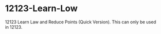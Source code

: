 # 12123-Learn-Low
12123 Learn Law and Reduce Points (Quick Version). This can only be used in 12123.
